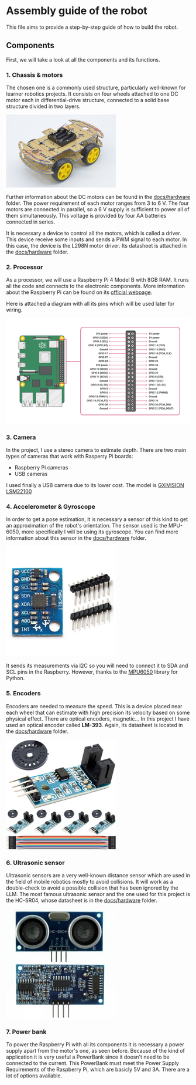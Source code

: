 # Assembly guide of the robot
This file aims to provide a step-by-step guide of how to build the robot.

## Components
First, we will take a look at all the components and its functions.

### 1. Chassis & motors
The chosen one is a commonly used structure, particularly well-known for learner robotics projects. It consists on four wheels attached to one DC motor each in differential-drive structure, connected to a solid base structure divided in two layers.

<img src="Files/chassis.jpg" alt="Chassis" width="300">

Further information about the DC motors can be found in the [docs/hardware](docs/hardware/) folder.
The power requirement of each motor ranges from 3 to 6 V. The four motors are connected in parallel, so a 6 V supply is sufficient to power all of them simultaneously. This voltage is provided by four AA batteries connected in series.

It is necessary a device to control all the motors, which is called a driver. This device receive some inputs and sends a PWM signal to each motor. In this case, the device is the L298N motor driver. Its datasheet is attached in the [docs/hardware](docs/hardware/) folder.

### 2. Processor
As a processor, we will use a Raspberry Pi 4 Model B with 8GB RAM.  It runs all the code and connects to the electronic components. More information about the Raspberry Pi can be found on its [official webpage](https://www.raspberrypi.com/products/raspberry-pi-4-model-b/).

Here is attached a diagram with all its pins which will be used later for wiring.

<img src="Files/Raspi-Pinout.png" alt="Raspi" width="800">

### 3. Camera
In the project, I use a stereo camera to estimate depth. There are two main types of cameras that work with Rasperry Pi boards:
- Raspberry Pi cameras
- USB cameras

I used finally a USB camera due to its lower cost. The model is [GXIVISION LSM22100](https://www.ebay.es/itm/355022303029)

### 4. Accelerometer & Gyroscope
In order to get a pose estimation, it is necessary a sensor of this kind to get an approximation of the robot's orientation. The sensor used is the MPU-6050, more specifically I will be using its gyroscope. You can find more information about this sensor in the [docs/hardware](docs/hardware/) folder.

<img src="Files/mpu6050.jpg" alt="MPU6050" width="300">

It sends its measurements via I2C so you will need to connect it to SDA and SCL pins in the Raspberry. However, thanks to the [MPU6050](https://pypi.org/project/mpu6050/) library for Python.

### 5. Encoders
Encoders are needed to measure the speed. This is a device placed near each wheel that can estimate with high precision its velocity based on some physical effect. There are optical encoders, magnetic... In this project I have used an optical encoder called **LM-393**. Again, its datasheet is located in the [docs/hardware](docs/hardware/) folder. 

<img src="Files/lm393.jpg" alt="LM-393" width="300">

### 6. Ultrasonic sensor
Ultrasonic sensors are a very well-known distance sensor which are used in the field of mobile robotics mostly to avoid collisions. It will work as a double-check to avoid a possible collision that has been ignored by the LLM. The most famous ultrasonic sensor and the one used for this project is the HC-SR04, whose datasheet is in the [docs/hardware](docs/hardware/) folder. 

<img src="Files/hcsr04.jpg" alt="HC-SR04" width="300">

### 7. Power bank
To power the Raspberry Pi with all its components it is necessary a power supply apart from the motor's one, as seen before. Because of the kind of application it is very useful a PowerBank since it doesn't need to be connected to the current. This PowerBank must meet the Power Supply Requirements of the Raspberry Pi, which are basicly 5V and 3A. There are a lot of options available.





